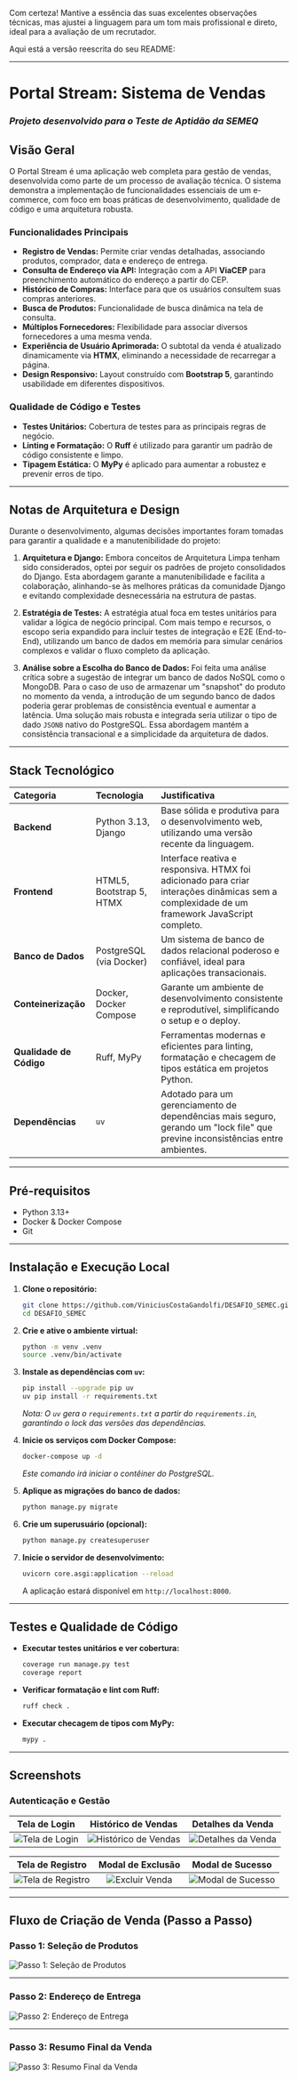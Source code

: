 Com certeza\! Mantive a essência das suas excelentes observações técnicas, mas ajustei a linguagem para um tom mais profissional e direto, ideal para a avaliação de um recrutador.

Aqui está a versão reescrita do seu README:

-----

# **Portal Stream: Sistema de Vendas**

### *Projeto desenvolvido para o Teste de Aptidão da SEMEQ*

## Visão Geral

O Portal Stream é uma aplicação web completa para gestão de vendas, desenvolvida como parte de um processo de avaliação técnica. O sistema demonstra a implementação de funcionalidades essenciais de um e-commerce, com foco em boas práticas de desenvolvimento, qualidade de código e uma arquitetura robusta.

### Funcionalidades Principais

  * **Registro de Vendas:** Permite criar vendas detalhadas, associando produtos, comprador, data e endereço de entrega.
  * **Consulta de Endereço via API:** Integração com a API **ViaCEP** para preenchimento automático do endereço a partir do CEP.
  * **Histórico de Compras:** Interface para que os usuários consultem suas compras anteriores.
  * **Busca de Produtos:** Funcionalidade de busca dinâmica na tela de consulta.
  * **Múltiplos Fornecedores:** Flexibilidade para associar diversos fornecedores a uma mesma venda.
  * **Experiência de Usuário Aprimorada:** O subtotal da venda é atualizado dinamicamente via **HTMX**, eliminando a necessidade de recarregar a página.
  * **Design Responsivo:** Layout construído com **Bootstrap 5**, garantindo usabilidade em diferentes dispositivos.

### Qualidade de Código e Testes

  * **Testes Unitários:** Cobertura de testes para as principais regras de negócio.
  * **Linting e Formatação:** O **Ruff** é utilizado para garantir um padrão de código consistente e limpo.
  * **Tipagem Estática:** O **MyPy** é aplicado para aumentar a robustez e prevenir erros de tipo.

-----

## Notas de Arquitetura e Design

Durante o desenvolvimento, algumas decisões importantes foram tomadas para garantir a qualidade e a manutenibilidade do projeto:

1.  **Arquitetura e Django:** Embora conceitos de Arquitetura Limpa tenham sido considerados, optei por seguir os padrões de projeto consolidados do Django. Esta abordagem garante a manutenibilidade e facilita a colaboração, alinhando-se às melhores práticas da comunidade Django e evitando complexidade desnecessária na estrutura de pastas.

2.  **Estratégia de Testes:** A estratégia atual foca em testes unitários para validar a lógica de negócio principal. Com mais tempo e recursos, o escopo seria expandido para incluir testes de integração e E2E (End-to-End), utilizando um banco de dados em memória para simular cenários complexos e validar o fluxo completo da aplicação.

3.  **Análise sobre a Escolha do Banco de Dados:** Foi feita uma análise crítica sobre a sugestão de integrar um banco de dados NoSQL como o MongoDB. Para o caso de uso de armazenar um "snapshot" do produto no momento da venda, a introdução de um segundo banco de dados poderia gerar problemas de consistência eventual e aumentar a latência. Uma solução mais robusta e integrada seria utilizar o tipo de dado `JSONB` nativo do PostgreSQL. Essa abordagem mantém a consistência transacional e a simplicidade da arquitetura de dados.

-----

## Stack Tecnológico

| Categoria | Tecnologia | Justificativa |
| :--- | :--- | :--- |
| **Backend** | Python 3.13, Django | Base sólida e produtiva para o desenvolvimento web, utilizando uma versão recente da linguagem. |
| **Frontend** | HTML5, Bootstrap 5, HTMX | Interface reativa e responsiva. HTMX foi adicionado para criar interações dinâmicas sem a complexidade de um framework JavaScript completo. |
| **Banco de Dados** | PostgreSQL (via Docker) | Um sistema de banco de dados relacional poderoso e confiável, ideal para aplicações transacionais. |
| **Conteinerização** | Docker, Docker Compose | Garante um ambiente de desenvolvimento consistente e reprodutível, simplificando o setup e o deploy. |
| **Qualidade de Código** | Ruff, MyPy | Ferramentas modernas e eficientes para linting, formatação e checagem de tipos estática em projetos Python. |
| **Dependências** | `uv` | Adotado para um gerenciamento de dependências mais seguro, gerando um "lock file" que previne inconsistências entre ambientes. |

-----

## Pré-requisitos

  * Python 3.13+
  * Docker & Docker Compose
  * Git

-----

## Instalação e Execução Local

1.  **Clone o repositório:**

    ```bash
    git clone https://github.com/ViniciusCostaGandolfi/DESAFIO_SEMEC.git
    cd DESAFIO_SEMEC
    ```

2.  **Crie e ative o ambiente virtual:**

    ```bash
    python -m venv .venv
    source .venv/bin/activate
    ```

3.  **Instale as dependências com `uv`:**

    ```bash
    pip install --upgrade pip uv
    uv pip install -r requirements.txt
    ```

    *Nota: O `uv` gera o `requirements.txt` a partir do `requirements.in`, garantindo o lock das versões das dependências.*

4.  **Inicie os serviços com Docker Compose:**

    ```bash
    docker-compose up -d
    ```

    *Este comando irá iniciar o contêiner do PostgreSQL.*

5.  **Aplique as migrações do banco de dados:**

    ```bash
    python manage.py migrate
    ```

6.  **Crie um superusuário (opcional):**

    ```bash
    python manage.py createsuperuser
    ```

7.  **Inicie o servidor de desenvolvimento:**

    ```bash
    uvicorn core.asgi:application --reload
    ```

    A aplicação estará disponível em `http://localhost:8000`.

-----

## Testes e Qualidade de Código

  * **Executar testes unitários e ver cobertura:**

    ```bash
    coverage run manage.py test
    coverage report
    ```

  * **Verificar formatação e lint com Ruff:**

    ```bash
    ruff check .
    ```

  * **Executar checagem de tipos com MyPy:**

    ```bash
    mypy .
    ```

-----

## Screenshots

### Autenticação e Gestão

| Tela de Login | Histórico de Vendas | Detalhes da Venda |
| :---: | :---: | :---: |
| ![Tela de Login](screenshots/login.png) | ![Histórico de Vendas](screenshots/list_sales.png) | ![Detalhes da Venda](screenshots/detail_sale.png) |

| Tela de Registro | Modal de Exclusão | Modal de Sucesso |
| :---: | :---: | :---: |
| ![Tela de Registro](screenshots/register.png) | ![Excluir Venda](screenshots/delete_sale.png) | ![Modal de Sucesso](screenshots/sucess_modal.png) |

---

## Fluxo de Criação de Venda (Passo a Passo)

### Passo 1: Seleção de Produtos

![Passo 1: Seleção de Produtos](screenshots/sale_step_products.png)

---

### Passo 2: Endereço de Entrega

![Passo 2: Endereço de Entrega](screenshots/sale_step_address.png)

---

### Passo 3: Resumo Final da Venda

![Passo 3: Resumo Final da Venda](screenshots/sale_step_summary.png)
